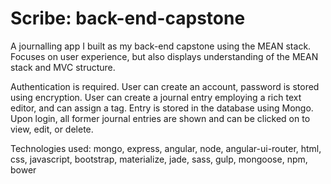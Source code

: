 # Scribe: back-end-capstone
A journalling app I built as my back-end capstone using the MEAN stack. Focuses on user experience, but also displays understanding of the MEAN stack and MVC structure.


Authentication is required. User can create an account, password is stored using encryption. User can create a journal entry employing a rich text editor, and can assign a tag. Entry is stored in the database using Mongo. Upon login, all former journal entries are shown and can be clicked on to view, edit, or delete.

Technologies used:
mongo, express, angular, node, angular-ui-router, html, css, javascript, bootstrap, materialize, jade, sass, gulp, mongoose, npm, bower

